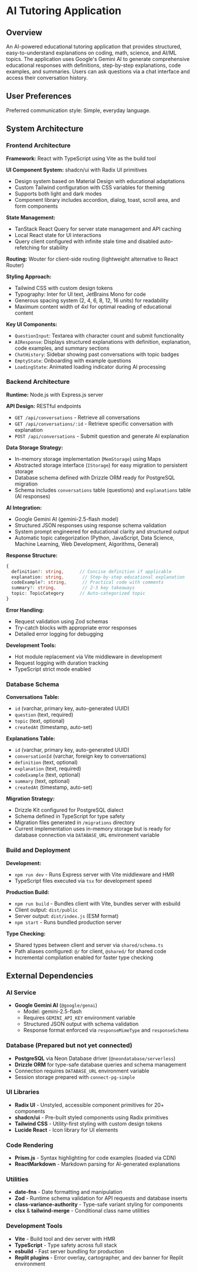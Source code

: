 # AI Tutoring Application

## Overview

An AI-powered educational tutoring application that provides structured, easy-to-understand explanations on coding, math, science, and AI/ML topics. The application uses Google's Gemini AI to generate comprehensive educational responses with definitions, step-by-step explanations, code examples, and summaries. Users can ask questions via a chat interface and access their conversation history.

## User Preferences

Preferred communication style: Simple, everyday language.

## System Architecture

### Frontend Architecture

**Framework:** React with TypeScript using Vite as the build tool

**UI Component System:** shadcn/ui with Radix UI primitives
- Design system based on Material Design with educational adaptations
- Custom Tailwind configuration with CSS variables for theming
- Supports both light and dark modes
- Component library includes accordion, dialog, toast, scroll area, and form components

**State Management:**
- TanStack React Query for server state management and API caching
- Local React state for UI interactions
- Query client configured with infinite stale time and disabled auto-refetching for stability

**Routing:** Wouter for client-side routing (lightweight alternative to React Router)

**Styling Approach:**
- Tailwind CSS with custom design tokens
- Typography: Inter for UI text, JetBrains Mono for code
- Generous spacing system (2, 4, 6, 8, 12, 16 units) for readability
- Maximum content width of 4xl for optimal reading of educational content

**Key UI Components:**
- `QuestionInput`: Textarea with character count and submit functionality
- `AIResponse`: Displays structured explanations with definition, explanation, code examples, and summary sections
- `ChatHistory`: Sidebar showing past conversations with topic badges
- `EmptyState`: Onboarding with example questions
- `LoadingState`: Animated loading indicator during AI processing

### Backend Architecture

**Runtime:** Node.js with Express.js server

**API Design:** RESTful endpoints
- `GET /api/conversations` - Retrieve all conversations
- `GET /api/conversations/:id` - Retrieve specific conversation with explanation
- `POST /api/conversations` - Submit question and generate AI explanation

**Data Storage Strategy:**
- In-memory storage implementation (`MemStorage`) using Maps
- Abstracted storage interface (`IStorage`) for easy migration to persistent storage
- Database schema defined with Drizzle ORM ready for PostgreSQL migration
- Schema includes `conversations` table (questions) and `explanations` table (AI responses)

**AI Integration:**
- Google Gemini AI (gemini-2.5-flash model)
- Structured JSON responses using response schema validation
- System prompt engineered for educational clarity and structured output
- Automatic topic categorization (Python, JavaScript, Data Science, Machine Learning, Web Development, Algorithms, General)

**Response Structure:**
```typescript
{
  definition?: string,      // Concise definition if applicable
  explanation: string,       // Step-by-step educational explanation
  codeExample?: string,      // Practical code with comments
  summary?: string,          // 2-3 key takeaways
  topic: TopicCategory      // Auto-categorized topic
}
```

**Error Handling:**
- Request validation using Zod schemas
- Try-catch blocks with appropriate error responses
- Detailed error logging for debugging

**Development Tools:**
- Hot module replacement via Vite middleware in development
- Request logging with duration tracking
- TypeScript strict mode enabled

### Database Schema

**Conversations Table:**
- `id` (varchar, primary key, auto-generated UUID)
- `question` (text, required)
- `topic` (text, optional)
- `createdAt` (timestamp, auto-set)

**Explanations Table:**
- `id` (varchar, primary key, auto-generated UUID)
- `conversationId` (varchar, foreign key to conversations)
- `definition` (text, optional)
- `explanation` (text, required)
- `codeExample` (text, optional)
- `summary` (text, optional)
- `createdAt` (timestamp, auto-set)

**Migration Strategy:**
- Drizzle Kit configured for PostgreSQL dialect
- Schema defined in TypeScript for type safety
- Migration files generated in `/migrations` directory
- Current implementation uses in-memory storage but is ready for database connection via `DATABASE_URL` environment variable

### Build and Deployment

**Development:**
- `npm run dev` - Runs Express server with Vite middleware and HMR
- TypeScript files executed via `tsx` for development speed

**Production Build:**
- `npm run build` - Bundles client with Vite, bundles server with esbuild
- Client output: `dist/public`
- Server output: `dist/index.js` (ESM format)
- `npm start` - Runs bundled production server

**Type Checking:**
- Shared types between client and server via `shared/schema.ts`
- Path aliases configured: `@/` for client, `@shared/` for shared code
- Incremental compilation enabled for faster type checking

## External Dependencies

### AI Service
- **Google Gemini AI** (`@google/genai`)
  - Model: gemini-2.5-flash
  - Requires `GEMINI_API_KEY` environment variable
  - Structured JSON output with schema validation
  - Response format enforced via `responseMimeType` and `responseSchema`

### Database (Prepared but not yet connected)
- **PostgreSQL** via Neon Database driver (`@neondatabase/serverless`)
- **Drizzle ORM** for type-safe database queries and schema management
- Connection requires `DATABASE_URL` environment variable
- Session storage prepared with `connect-pg-simple`

### UI Libraries
- **Radix UI** - Unstyled, accessible component primitives for 20+ components
- **shadcn/ui** - Pre-built styled components using Radix primitives
- **Tailwind CSS** - Utility-first styling with custom design tokens
- **Lucide React** - Icon library for UI elements

### Code Rendering
- **Prism.js** - Syntax highlighting for code examples (loaded via CDN)
- **ReactMarkdown** - Markdown parsing for AI-generated explanations

### Utilities
- **date-fns** - Date formatting and manipulation
- **Zod** - Runtime schema validation for API requests and database inserts
- **class-variance-authority** - Type-safe variant styling for components
- **clsx** & **tailwind-merge** - Conditional class name utilities

### Development Tools
- **Vite** - Build tool and dev server with HMR
- **TypeScript** - Type safety across full stack
- **esbuild** - Fast server bundling for production
- **Replit plugins** - Error overlay, cartographer, and dev banner for Replit environment